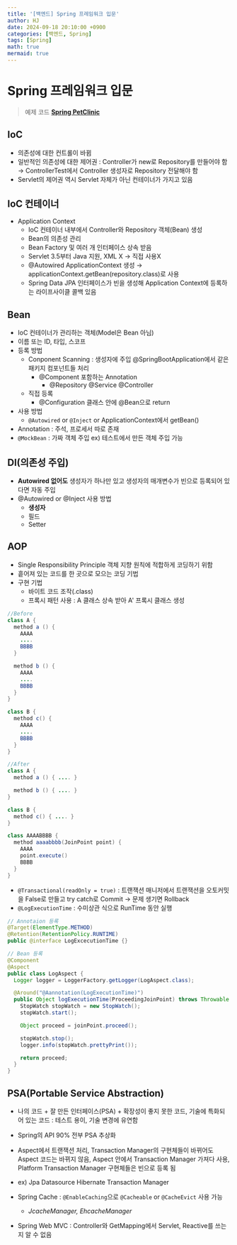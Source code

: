 ```yaml
---
title: '[백엔드] Spring 프레임워크 입문'
author: HJ
date: 2024-09-18 20:10:00 +0900
categories: [백엔드, Spring]
tags: [Spring]
math: true
mermaid: true
---
```


# Spring 프레임워크 입문
> 예제 코드 [**Spring PetClinic**](https://github.com/spring-projects/spring-petclinic)

## IoC
  - 의존성에 대한 컨트롤이 바뀜
  - 일반적인 의존성에 대한 제어권 : Controller가 new로 Repository를 만들어야 함 → ControllerTest에서 Controller 생성자로 Repository 전달해야 함
  - Servlet의 제어권 역시 Servlet 자체가 아닌 컨테이너가 가지고 있음

## IoC 컨테이너
  - Application Context
      - IoC 컨테이너 내부에서 Controller와 Repository 객체(Bean) 생성
      - Bean의 의존성 관리
      - Bean Factory 및 여러 개 인터페이스 상속 받음
      - Servlet 3.5부터 Java 지원, XML X → 직접 사용X
      - @Autowired ApplicationContext 생성 → applicationContext.getBean(repository.class)로 사용
      - Spring Data JPA 인터페이스가 빈을 생성해 Application Context에 등록하는 라이프사이클 콜백 있음

## Bean
  - IoC 컨테이너가 관리하는 객체(Model은 Bean 아님)
  - 이름 또는 ID, 타입, 스코프
  - 등록 방법
      - Conponent Scanning : 생성자에 주입 @SpringBootApplication에서 같은 패키지 컴포넌트들 처리
          - @Component 포함하는 Annotation
              - @Repository @Service @Controller
      - 직접 등록
          - @Configuration 클래스 안에 @Bean으로 return
  - 사용 방법
      - `@Autowired` or `@Inject` or ApplicationContext에서 getBean()
  - Annotation : 주석, 프로세서 따로 존재
  - `@MockBean` : 가짜 객체 주입 ex) 테스트에서 만든 객체 주입 가능

## DI(의존성 주입)
  - **Autowired 없어도** 생성자가 하나만 있고 생성자의 매개변수가 빈으로 등록되어 있다면 자동 주입
  - @Autowired or @Inject 사용 방법
      - **생성자**
      - 필드
      - Setter

## AOP
  - Single Responsibility Principle 객체 지향 원칙에 적합하게 코딩하기 위함
  - 흩어져 있는 코드를 한 곳으로 모으는 코딩 기법
  - 구현 기법
    - 바이트 코드 조작(.class)
    - 프록시 패턴 사용 : A 클래스 상속 받아 A' 프록시 클래스 생성

  ```java
  //Before
  class A {
    method a () {
      AAAA
      ....
      BBBB
    }

    method b () {
      AAAA
      ....
      BBBB
    }
  }

  class B {
    method c() {
      AAAA
      ....
      BBBB
    }
  }
  ```

  ```java
  //After
  class A {
    method a () { .... }

    method b () { .... }
  }

  class B {
    method c() { .... }
  }

  class AAAABBBB {
    method aaaabbbb(JoinPoint point) {
      AAAA
      point.execute()
      BBBB
    }
  }
  ```

  - `@Transactional(readOnly = true)` : 트랜잭션 매니저에서 트랜잭션을 오토커밋을 False로 만들고 try catch로 Commit -> 문제 생기면 Rollback 
  - `@LogExecutionTime` : 수미상관 식으로 RunTime 동안 실행
  ```java
  // Annotaion 등록
  @Target(ElementType.METHOD)
  @Retention(RetentionPolicy.RUNTIME)
  public @interface LogExcecutionTime {}

  // Bean 등록
  @Component
  @Aspect
  public class LogAspect {
    Logger logger = LoggerFactory.getLogger(LogAspect.class);

    @Around("@Aannotation(LogExecutionTime)")
    public Object logExecutionTime(ProceedingJoinPoint) throws Throwable {
      StopWatch stopWatch = new StopWatch();
      stopWatch.start();

      Object proceed = joinPoint.proceed();

      stopWatch.stop();
      logger.info(stopWatch.prettyPrint());

      return proceed;
    }
  }
  ```

## PSA(Portable Service Abstraction)
- 나의 코드 + 잘 만든 인터페이스(PSA) + 확장성이 좋지 못한 코드, 기술에 특화되어 있는 코드 : 테스트 용이, 기술 변경에 유연함
- Spring의 API 90% 전부 PSA 추상화
- Aspect에서 트랜잭션 처리, Transaction Manager의 구현체들이 바뀌어도 Aspect 코드는 바뀌지 않음, Aspect 안에서 Transaction Manager 가져다 사용, Platform Transaction Manager 구현체들은 빈으로 등록 됨
- ex) Jpa Datasource Hibernate Transaction Manager

- Spring Cache : `@EnableCaching`으로 `@Cacheable` or `@CacheEvict` 사용 가능
  - _JcacheManager, EhcacheManager_
- Spring Web MVC : Controller와 GetMapping에서 Servlet, Reactive를 쓰는지 알 수 없음
